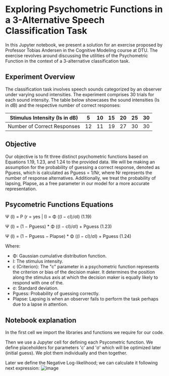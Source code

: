 # Exploring Psychometric Functions in a 3-Alternative Speech Classification Task

In this Jupyter notebook, we present a solution for an exercise proposed by Professor Tobias Andersen in the Cognitive Modeling course at DTU. The exercise revolves around discussing the utilities of the Psychometric Function in the context of a 3-alternative classification task.

## Experiment Overview

The classification task involves speech sounds categorized by an observer under varying sound intensities. The experiment comprises 30 trials for each sound intensity. The table below showcases the sound intensities (Is in dB) and the respective number of correct responses:

| Stimulus Intensity (Is in dB) | 5 | 10 | 15 | 20 | 25 | 30 |
|-------------------------------|---|----|----|----|----|----|
| Number of Correct Responses    | 12| 11 | 19 | 27 | 30 | 30 |

## Objective

Our objective is to fit three distinct psychometric functions based on Equations 1.19, 1.23, and 1.24 to the provided data. We will be making an assumption for the probability of guessing a correct response, denoted as Pguess, which is calculated as Pguess = 1/Nr, where Nr represents the number of response alternatives. Additionally, we treat the probability of lapsing, Plapse, as a free parameter in our model for a more accurate representation.

## Psycometric Functions Equations
Ψ (I) = P (r = yes | I) = Φ ((I − cI)/σI)                    (1.19)

Ψ (I) = (1 − Pguess) * Φ ((I − cI)/σI) + Pguess              (1.23)

Ψ (I) = (1 − Pguess − Plapse) * Φ ((I − cI)/σI) + Pguess     (1.24)

Where:
- Φ: Gaussian cumulative distribution function.
- I: The stimulus intensity.
- c (Criterion): The "c" parameter in a psychometric function represents the criterion or bias                    of the decision maker. It determines the position along the stimulus axis at                    which the decision maker is equally likely to respond with one of the.
- σ: Standard deviation.
- Pguess: Probability of guessing correctly.
- Plapse: Lapsing is when an observer fails to perform the task perhaps due to a lapse in attention.

## Notebook explanation
In the first cell we import the libraries and functions we require for our code. 

Then we use a Jupyter cell for defining each Psycometric function. We define placeholders for parameters 'c' and 'σ' which will be optimized later (initial guess). We plot them individually and then together.

Later we define the Negative Log-likelihood; we can calculate it following next expression:
​![image](https://github.com/adrianlopezpirvu/DTU/assets/116965884/4aa53354-7c69-42dd-8f74-15ac6dcfd24b)






